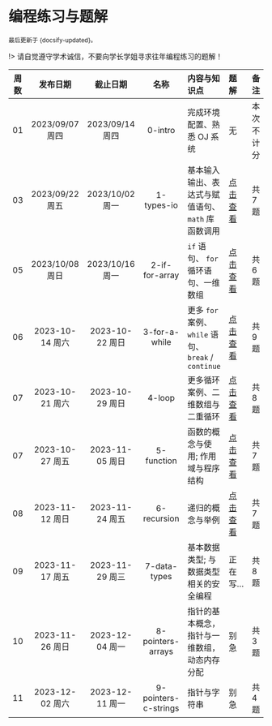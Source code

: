 # 编程练习与题解

<small>最后更新于 {docsify-updated}。</small>

!> 请自觉遵守学术诚信，不要向学长学姐寻求往年编程练习的题解！

| 周数  |    发布日期     |    截止日期     |         名称         | 内容与知识点                                        | 题解                                                       | 备注       |
| :---: | :-------------: | :-------------: | :------------------: | :-------------------------------------------------- | :--------------------------------------------------------- | :--------- |
|  01   | 2023/09/07 周四 | 2023/09/14 周四 |       0-intro        | 完成环境配置、熟悉 OJ 系统                          | 无                                                         | 本次不计分 |
|  03   | 2023/09/22 周五 | 2023/10/02 周一 |      1-types-io      | 基本输入输出、表达式与赋值语句、`math` 库函数调用   | [点击查看](https://box.nju.edu.cn/f/239afc7704504e2c9e4b/) | 共 7 题    |
|  05   | 2023/10/08 周日 | 2023/10/16 周一 |    2-if-for-array    | `if` 语句、 `for` 循环语句、一维数组                | [点击查看](https://box.nju.edu.cn/f/32f9a428a1b74e91b395/) | 共 6 题    |
|  06   | 2023-10-14 周六 | 2023-10-22 周日 |    3-for-a-while     | 更多 `for` 案例、`while` 语句、`break` / `continue` | [点击查看](https://box.nju.edu.cn/f/efa3fb9cc7cc4abfacfe/) | 共 9 题    |
|  07   | 2023-10-21 周六 | 2023-10-29 周日 |        4-loop        | 更多循环案例、二维数组与二重循环                    | [点击查看](https://box.nju.edu.cn/f/bea22d8fb8514fbabd38/) | 共 8 题    |
|  07   | 2023-10-27 周五 | 2023-11-05 周日 |      5-function      | 函数的概念与使用; 作用域与程序结构                  | [点击查看](https://box.nju.edu.cn/f/00444ab7e7c9471397dc/) | 共 7 题    |
|  08   | 2023-11-12 周日 | 2023-11-24 周五 |     6-recursion      | 递归的概念与举例                                    | [点击查看](https://box.nju.edu.cn/f/d5dda73b6e034219aa62/) | 共 7 题    |
|  09   | 2023-11-17 周五 | 2023-11-29 周三 |     7-data-types     | 基本数据类型; 与数据类型相关的安全编程              | 正在写…                                                    | 共 8 题    |
|  10   | 2023-11-26 周日 | 2023-12-04 周一 |  8-pointers-arrays   | 指针的基本概念，指针与一维数组，动态内存分配        | 别急                                                       | 共 3 题    |
|  11   | 2023-12-02 周六 | 2023-12-11 周一 | 9-pointers-c-strings | 指针与字符串                                        | 别急                                                       | 共 4 题    |